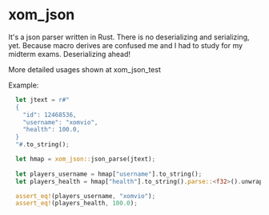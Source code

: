 # xom_json
It's a json parser written in Rust. There is no deserializing and serializing, yet. Because macro derives are confused me and I had to study for my midterm exams. Deserializing ahead!

More detailed usages shown at xom_json_test

Example:
```Rust
  let jtext = r#"
  {
    "id": 12468536,
    "username": "xomvio",
    "health": 100.0,
  }
  "#.to_string();

  let hmap = xom_json::json_parse(jtext);
  
  let players_username = hmap["username"].to_string();
  let players_health = hmap["health"].to_string().parse::<f32>().unwrap();

  assert_eq!(players_username, "xomvio");
  assert_eq!(players_health, 100.0);
```
